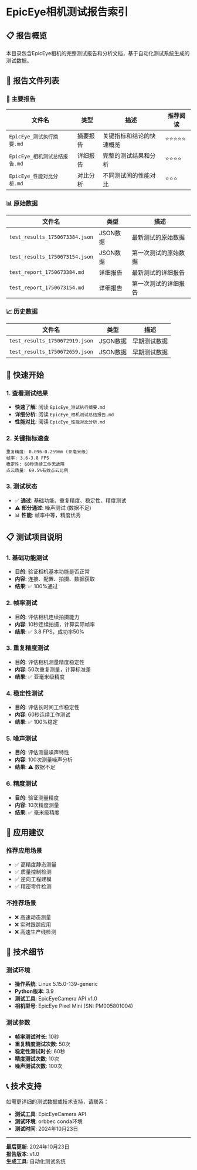 # EpicEye相机测试报告索引

## 📋 报告概览

本目录包含EpicEye相机的完整测试报告和分析文档，基于自动化测试系统生成的测试数据。

## 📁 报告文件列表

### 🎯 主要报告
| 文件名 | 类型 | 描述 | 推荐阅读 |
|--------|------|------|----------|
| `EpicEye_测试执行摘要.md` | 摘要报告 | 关键指标和结论的快速概览 | ⭐⭐⭐⭐⭐ |
| `EpicEye_相机测试总结报告.md` | 详细报告 | 完整的测试结果和分析 | ⭐⭐⭐⭐ |
| `EpicEye_性能对比分析.md` | 对比分析 | 不同测试间的性能对比 | ⭐⭐⭐ |

### 📊 原始数据
| 文件名 | 类型 | 描述 |
|--------|------|------|
| `test_results_1750673384.json` | JSON数据 | 最新测试的原始数据 |
| `test_results_1750673154.json` | JSON数据 | 第一次测试的原始数据 |
| `test_report_1750673384.md` | 详细报告 | 最新测试的详细报告 |
| `test_report_1750673154.md` | 详细报告 | 第一次测试的详细报告 |

### 📈 历史数据
| 文件名 | 类型 | 描述 |
|--------|------|------|
| `test_results_1750672919.json` | JSON数据 | 早期测试数据 |
| `test_results_1750672659.json` | JSON数据 | 早期测试数据 |

## 🚀 快速开始

### 1. 查看测试结果
- **快速了解**: 阅读 `EpicEye_测试执行摘要.md`
- **详细分析**: 阅读 `EpicEye_相机测试总结报告.md`
- **性能对比**: 阅读 `EpicEye_性能对比分析.md`

### 2. 关键指标速查
```
重复精度: 0.096-0.259mm (亚毫米级)
帧率: 3.6-3.8 FPS
稳定性: 60秒连续工作无故障
点云质量: 69.5%有效点云比例
```

### 3. 测试状态
- ✅ **通过**: 基础功能、重复精度、稳定性、精度测试
- ⚠️ **部分通过**: 噪声测试 (数据不足)
- 📊 **性能**: 帧率中等，精度优秀

## 📋 测试项目说明

### 1. 基础功能测试
- **目的**: 验证相机基本功能是否正常
- **内容**: 连接、配置、拍摄、数据获取
- **结果**: ✅ 100%通过

### 2. 帧率测试
- **目的**: 评估相机连续拍摄能力
- **内容**: 10秒连续拍摄，计算实际帧率
- **结果**: ✅ 3.8 FPS，成功率50%

### 3. 重复精度测试
- **目的**: 评估相机测量精度稳定性
- **内容**: 50次重复测量，计算标准差
- **结果**: ✅ 亚毫米级精度

### 4. 稳定性测试
- **目的**: 评估长时间工作稳定性
- **内容**: 60秒连续工作测试
- **结果**: ✅ 100%稳定

### 5. 噪声测试
- **目的**: 评估测量噪声特性
- **内容**: 100次测量噪声分析
- **结果**: ⚠️ 数据不足

### 6. 精度测试
- **目的**: 验证测量精度
- **内容**: 10次精度测量
- **结果**: ✅ 毫米级精度

## 🎯 应用建议

### 推荐应用场景
- ✅ 高精度静态测量
- ✅ 质量控制检测
- ✅ 逆向工程建模
- ✅ 精密零件检测

### 不推荐场景
- ❌ 高速动态测量
- ❌ 实时跟踪应用
- ❌ 高速生产线检测

## 🔧 技术细节

### 测试环境
- **操作系统**: Linux 5.15.0-139-generic
- **Python版本**: 3.9
- **测试工具**: EpicEyeCamera API v1.0
- **相机型号**: EpicEye Pixel Mini (SN: PM005801004)

### 测试参数
- **帧率测试时长**: 10秒
- **重复精度测试次数**: 50次
- **稳定性测试时长**: 60秒
- **精度测试次数**: 10次
- **噪声测试次数**: 100次

## 📞 技术支持

如需更详细的测试数据或技术支持，请联系：
- **测试工具**: EpicEyeCamera API
- **测试环境**: orbbec conda环境
- **测试时间**: 2024年10月23日

---

**最后更新**: 2024年10月23日  
**报告版本**: v1.0  
**生成工具**: 自动化测试系统 